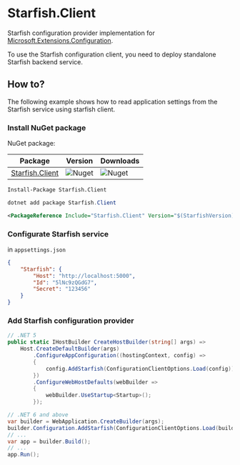 # Starfish.Client

Starfish configuration provider implementation for [Microsoft.Extensions.Configuration](https://www.nuget.org/packages/Microsoft.Extensions.Configuration/).

To use the Starfish configuration client, you need to deploy standalone Starfish backend service.

## How to?
The following example shows how to read application settings from the Starfish service using starfish client.

### Install NuGet package

NuGet package: 

| Package | Version| Downloads |
|--|--|--|
| [Starfish.Client](https://www.nuget.org/packages/Starfish.Client/) |![Nuget](https://img.shields.io/nuget/v/Starfish.Client?label=Starfish.Client)|![Nuget](https://img.shields.io/nuget/dt/Starfish.Client)|

```bash
Install-Package Starfish.Client
```

```powershell
dotnet add package Starfish.Client
```

```xml
<PackageReference Include="Starfish.Client" Version="$(StarfishVersion)" />
```

### Configurate Starfish service

in `appsettings.json`

```json
{
    "Starfish": {
        "Host": "http://localhost:5000",
        "Id": "5lNc9zQGdG7",
        "Secret": "123456"
    }
}
```

### Add Starfish configuration provider

```csharp
// .NET 5
public static IHostBuilder CreateHostBuilder(string[] args) =>
    Host.CreateDefaultBuilder(args)
        .ConfigureAppConfiguration((hostingContext, config) =>
        {
            config.AddStarfish(ConfigurationClientOptions.Load(config));
        })
        .ConfigureWebHostDefaults(webBuilder =>
        {
            webBuilder.UseStartup<Startup>();
        });
```
    
```csharp
// .NET 6 and above
var builder = WebApplication.CreateBuilder(args);
builder.Configuration.AddStarfish(ConfigurationClientOptions.Load(builder.Configuration));
// ...
var app = builder.Build();
// ...
app.Run();
```